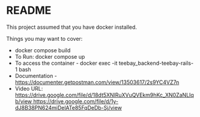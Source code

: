 # README
This project assumed that you have docker installed.

Things you may want to cover:

* docker compose build
* To Run: docker compose up
* To access the container - docker exec -it teebay_backend-teebay-rails-1 bash
* Documentation - https://documenter.getpostman.com/view/13503617/2s9YC4VZ7n
* Video URL: [https://drive.google.com/file/d/18dt5XNlRuXVuQVEkm9hKc_XN0ZaNLIqb/view
](https://drive.google.com/file/d/1y-dJ8B38PN624miDelATe85FqDeDb-Sj/view)https://drive.google.com/file/d/1y-dJ8B38PN624miDelATe85FqDeDb-Sj/view
